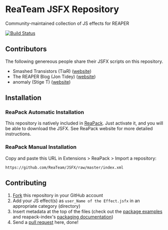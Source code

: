 # ReaTeam JSFX Repository

Community-maintained collection of JS effects for REAPER

[![Build Status](https://travis-ci.org/ReaTeam/JSFX.svg?branch=master)](https://travis-ci.org/ReaTeam/JSFX)

## Contributors

The following genereous people share their JSFX scripts on this repository.

- Smashed Transistors (TiaR) ([website](http://forum.cockos.com/member.php?u=92538))
- The REAPER Blog (Jon Tidey) ([website](http://reaperblog.net/))
- anomaly (Stige T) ([website](http://jsplugins.supermaailma.net/plugins.php))

## Installation

### ReaPack Automatic Installation

This repository is natively included in [ReaPack](http://www.reapack.com). Just activate it, and you will be able to download the JSFX. See ReaPack website for more detailed instructions.

### ReaPack Manual Installation

Copy and paste this URL in Extensions > ReaPack > Import a repository:

```
https://github.com/ReaTeam/JSFX/raw/master/index.xml
```

## Contributing

1. [Fork](https://github.com/ReaTeam/JSFX/fork) this repository in your GitHub account
2. Add your JS effect(s) as `user_Name of the Effect.jsfx` in an appropriate category (directory)
3. Insert metadata at the top of the files (check out the
[package examples](https://github.com/cfillion/reapack-index/wiki/Examples#effect) and
reapack-index's [packaging documentation](https://github.com/cfillion/reapack-index/wiki/Packaging-Documentation))
4. Send a [pull request](https://help.github.com/articles/creating-a-pull-request-from-a-fork/) here, done!
